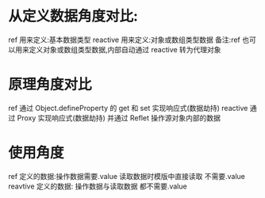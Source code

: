 # 从定义数据角度对比:

ref 用来定义:基本数据类型
reactive 用来定义:对象或数组类型数据
备注:ref 也可以用来定义对象或数组类型数据,内部自动通过 reactive 转为代理对象

# 原理角度对比

ref 通过 Object.defineProperty 的 get 和 set 实现响应式(数据劫持)
reactive 通过 Proxy 实现响应式(数据劫持) 并通过 Reflet 操作源对象内部的数据

# 使用角度

ref 定义的数据:操作数据需要.value 读取数据时模版中直接读取 不需要.value
reavtive 定义的数据: 操作数据与读取数据 都不需要.value
